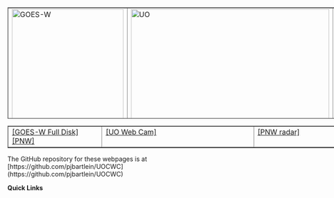 <table style="text-align: left; width: 768px; height: 250px;" border="1" cellpadding="0" cellspacing="1">
	<tbody>
		<tr>
			<td style="vertical-align: top; width: 250px;">
				<img src="https://cdn.star.nesdis.noaa.gov/GOES17/ABI/GIFS/GOES17-PNW-GEOCOLOR-600x600.gif" 					alt="GOES-W" width="250" height="250"> <br>
			</td>
			<td style="vertical-align: top; width: 444px;">
				<img src="http://webcam.uoregon.edu/oneshotimage1" alt="UO"
					width="444" height="250"> <br>
			</td>
			<td style="vertical-align: top; width: 262px;">
				<img src="https://radar.weather.gov/Conus/RadarImg/pacnorthwest.gif" alt="UO"
					width="262" height="250"> <br> 
			</td>
		</tr>
	</tbody>
</table>

<table style="text-align: left; width: 768px; " border="1" cellpadding="0" cellspacing="1">
	<tbody>
		<tr>
			<td style="vertical-align: top; width: 250px;">
				<a href="https://www.star.nesdis.noaa.gov/GOES/fulldisk_band.php?sat=G17&band=GEOCOLOR&length=12">[GOES-W Full Disk]</a>
		        <a href="https://www.star.nesdis.noaa.gov/GOES/sector_band.php?sat=G17&sector=pnw&band=GEOCOLOR&length=12">[PNW]</a>			</td>
			<td style="vertical-align: top; width: 444px;">
				<a href="http://webcam.uoregon.edu/oneshotimage1">[UO Web Cam]</a>
			</td>
			<td style="vertical-align: top; width: 262px;">
				<a href="http://radar.weather.gov/Conus/pacnorthwest_lite.php">[PNW radar]</a>
			</td>
		</tr>
	</tbody>
</table>
The GitHub repository for these webpages is at [https://github.com/pjbartlein/UOCWC](https://github.com/pjbartlein/UOCWC)

**Quick Links**
